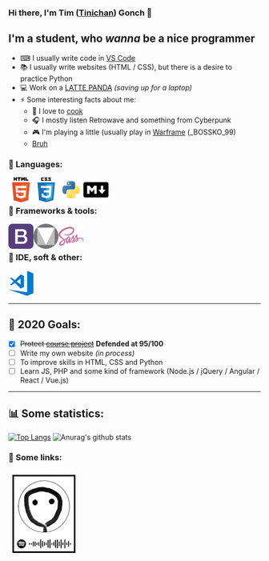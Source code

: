 ### Hi there, I'm Tim ([Tinichan][mygithub]) Gonch 👋

## I'm a student, who _wanna_ be a nice programmer

- ⌨ I usually write code in [VS Code][vscode]
- 📚 I usually write websites (HTML / CSS), but there is a desire to practice Python
- 💻 Work on a [LATTE PANDA][currentpc] _(saving up for a laptop)_
- ⚡ Some interesting facts about me:
  - 🥪 I love to [cook][laugh]
  - 🎧 I mostly listen Retrowave and something from Cyberpunk
  - 🎮 I'm playing a little (usually play in [Warframe][game] (\_BOSSKO_99)
  - [Bruh][bruh]

### 💾 Languages:
<!--
[<img align="left" alt="C++" width="50px" src="https://raw.githubusercontent.com/github/explore/80688e429a7d4ef2fca1e82350fe8e3517d3494d/topics/cpp/cpp.png"/>](https://github.com/topics/cpp)
[<img align="left" alt="SQL" width="50px" src="https://raw.githubusercontent.com/github/explore/80688e429a7d4ef2fca1e82350fe8e3517d3494d/topics/sql/sql.png"/>](https://github.com/topics/sql)
[<img align="left" alt="Arduino" width="50px" src="https://raw.githubusercontent.com/github/explore/80688e429a7d4ef2fca1e82350fe8e3517d3494d/topics/arduino/arduino.png"/>](https://github.com/topics/arduino)
-->
[<img align="left" alt="HTML 5" width="50px" src="https://raw.githubusercontent.com/github/explore/80688e429a7d4ef2fca1e82350fe8e3517d3494d/topics/html/html.png"/>](https://github.com/topics/html)
[<img align="left" alt="CSS 3" width="50px" src="https://raw.githubusercontent.com/github/explore/80688e429a7d4ef2fca1e82350fe8e3517d3494d/topics/css/css.png"/>](https://github.com/topics/css)
[<img align="left" alt="Python" width="50px" src="https://raw.githubusercontent.com/github/explore/80688e429a7d4ef2fca1e82350fe8e3517d3494d/topics/python/python.png"/>](https://github.com/topics/python)
<!--
[<img align="left" alt="JavaScript" width="50px" src="https://raw.githubusercontent.com/github/explore/80688e429a7d4ef2fca1e82350fe8e3517d3494d/topics/javascript/javascript.png"/>](https://github.com/topics/javascript)
[<img align="left" alt="PHP" width="50px" src="https://raw.githubusercontent.com/github/explore/ccc16358ac4530c6a69b1b80c7223cd2744dea83/topics/php/php.png"/>](https://github.com/topics/php)
-->
[<img align="left" alt="Markdown" width="50px" src="https://raw.githubusercontent.com/github/explore/80688e429a7d4ef2fca1e82350fe8e3517d3494d/topics/markdown/markdown.png"/>](https://github.com/topics/markdown)

<br>
<br>

### 🧰 Frameworks & tools:

<!--
[<img align="left" alt="MySQL" width="50px" src="https://raw.githubusercontent.com/github/explore/80688e429a7d4ef2fca1e82350fe8e3517d3494d/topics/mysql/mysql.png"/>](https://github.com/topics/mysql)
-->
[<img align="left" alt="Bootstrap" width="50px" src="https://raw.githubusercontent.com/github/explore/80688e429a7d4ef2fca1e82350fe8e3517d3494d/topics/bootstrap/bootstrap.png" style=""/>](https://getbootstrap.com/)
[<img align="left" alt="Material design" width="50px" src="https://raw.githubusercontent.com/github/explore/80688e429a7d4ef2fca1e82350fe8e3517d3494d/topics/material-design/material-design.png"/>](https://github.com/topics/material-design)
[<img align="left" alt="Sass" width="50px" src="https://raw.githubusercontent.com/github/explore/80688e429a7d4ef2fca1e82350fe8e3517d3494d/topics/sass/sass.png"/>](https://github.com/topics/sass)
<!--
[<img align="left" alt="Ajax" width="50px" src="" style="display: none"/>](https://github.com/topics/ajax)
[<img align="left" alt="jQuery" width="50px" src="https://raw.githubusercontent.com/github/explore/80688e429a7d4ef2fca1e82350fe8e3517d3494d/topics/jquery/jquery.png"/>](https://github.com/topics/jquery)
-->

<br>
<br>

### 💾 IDE, soft & other:

[<img align="left" alt="Visual Studio Code" width="50px" src="https://raw.githubusercontent.com/github/explore/80688e429a7d4ef2fca1e82350fe8e3517d3494d/topics/visual-studio-code/visual-studio-code.png"/>](https://code.visualstudio.com/)
<!--
[<img align="left" alt="Raspberry Pi" width="50px" src="https://raw.githubusercontent.com/github/explore/80688e429a7d4ef2fca1e82350fe8e3517d3494d/topics/raspberry-pi/raspberry-pi.png"/>](https://github.com/topics/raspberry-pi)
-->

<br>
<br>
<br>
<hr>

## 📅 2020 Goals:

- [x] <del>Protect [course project][с_project]</del> **Defended at 95/100**
- [ ] Write my own website _(in process)_
- [ ] To improve skills in HTML, CSS and Python
- [ ] Learn JS, PHP and some kind of framework (Node.js / jQuery / Angular / React / Vue.js)

<hr>

## 📊 Some statistics:

[![Top Langs](https://github-readme-stats.vercel.app/api/top-langs/?username=Tinichan)](https://github.com/anuraghazra/github-readme-stats)
![Anurag's github stats](https://github-readme-stats.vercel.app/api?username=Tinichan&show_icons=true)

### 🔗 Some links:

[<img align="center" alt="My Spotify" width="120px" src="https://github.com/Tinichan/Tinichan/blob/master/assets/images/mySpotify.jpeg" style="margin: 8px; border: 3px solid #000000;"/>][spotify]

<!--/////////////////////////////////-->

[laugh]: https://youtu.be/wgzdb0txR_c?t=280
[bruh]: https://www.youtube.com/watch?v=dQw4w9WgXcQ
[mygithub]: https://github.com/Tinichan
[vscode]: https://code.visualstudio.com/
[currentpc]: http://www.lattepanda.com/products/3.html
[game]: https://www.warframe.com/
[с_project]: https://github.com/Tinichan/University-course-project-2020
[spotify]: https://open.spotify.com/user/2z68o3ril7kxltzxje509snjb?si=-DESlo4WTkufb0wz6XprtQ

<!--/////////////////////////////////-->
